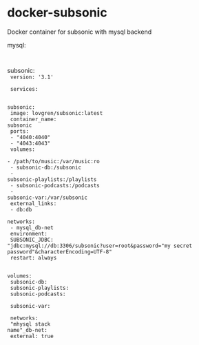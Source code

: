 # docker-subsonic
Docker container for subsonic with mysql backend

mysql:<br>
<code>

</code>

subsonic:<br>
<code>
version: '3.1'<br>
<br>
services:<br>
<br>
  subsonic:<br>
    image: lovgren/subsonic:latest<br>
    container_name: subsonic<br>
    ports:<br>
      - "4040:4040"<br>
      - "4043:4043"<br>
    volumes:<br>
      - /path/to/music:/var/music:ro<br>
      - subsonic-db:/subsonic<br>
      - subsonic-playlists:/playlists<br>
      - subsonic-podcasts:/podcasts<br>
      - subsonic-var:/var/subsonic<br>
    external_links:<br>
      - db:db<br>
    networks:<br>
      - mysql_db-net<br>
    environment:<br>
      SUBSONIC_JDBC: "jdbc:mysql://db:3306/subsonic?user=root&password="my secret password"&characterEncoding=UTF-8"<br>
    restart: always<br>
<br>
volumes:<br>
  subsonic-db:<br> 
  subsonic-playlists:<br> 
  subsonic-podcasts: <br>
  subsonic-var:<br>
<br>
networks:<br>
  "mhysql stack name"_db-net:<br>
    external: true<br>
</code>
